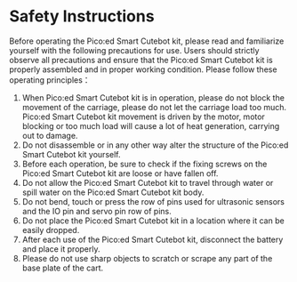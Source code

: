 # Safety Instructions

Before operating the Pico:ed Smart Cutebot kit, please read and familiarize yourself with the following precautions for use. Users should strictly observe all precautions and ensure that the Pico:ed Smart Cutebot kit is properly assembled and in proper working condition.
Please follow these operating principles：

1. When Pico:ed Smart Cutebot kit is in operation, please do not block the movement of the carriage, please do not let the carriage load too much. Pico:ed Smart Cutebot kit movement is driven by the motor, motor blocking or too much load will cause a lot of heat generation, carrying out to damage.
2. Do not disassemble or in any other way alter the structure of the Pico:ed Smart Cutebot kit yourself.
3. Before each operation, be sure to check if the fixing screws on the Pico:ed Smart Cutebot kit are loose or have fallen off.
4. Do not allow the Pico:ed Smart Cutebot kit to travel through water or spill water on the Pico:ed Smart Cutebot kit body.
5. Do not bend, touch or press the row of pins used for ultrasonic sensors and the IO pin and servo pin row of pins.
6. Do not place the Pico:ed Smart Cutebot kit in a location where it can be easily dropped.
7. After each use of the Pico:ed Smart Cutebot kit, disconnect the battery and place it properly.
8. Please do not use sharp objects to scratch or scrape any part of the base plate of the cart.
